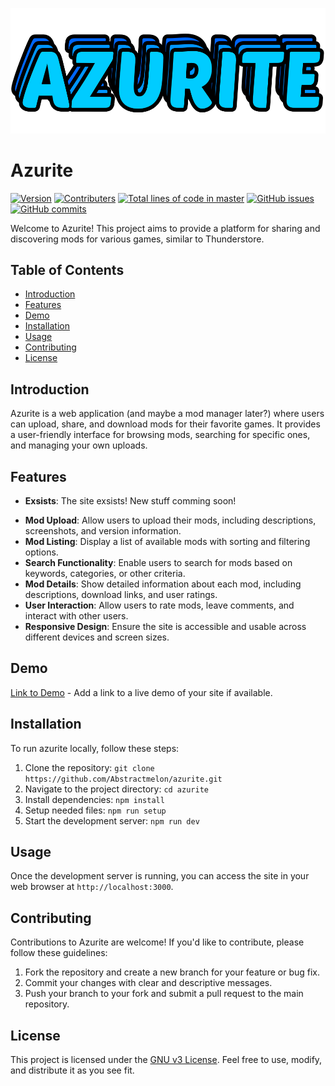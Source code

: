 ![Github logo](azuritelogo.png)

# Azurite

[![Version](https://img.shields.io/badge/Version-v0.3.5-blue)](https://github.com/AbstractMelon/Azurite/)
[![Contributers](https://img.shields.io/badge/Contributers-3-red)](https://github.com/AbstractMelon/Azurite/)
[![Total lines of code in master](https://tokei.rs/b1/github/AbstractMelon/Azurite?category=lines)](https://github.com/AbstractMelon/Azurite)
[![GitHub issues](https://img.shields.io/github/issues/AbstractMelon/Azurite)](https://github.com/AbstractMelon/Azurite/issues)
[![GitHub commits](https://img.shields.io/github/commit-activity/m/AbstractMelon/Azurite)](https://github.com/AbstractMelon/Azurite/commits)

Welcome to Azurite! This project aims to provide a platform for sharing and discovering mods for various games, similar to Thunderstore.

## Table of Contents

-   [Introduction](#introduction)
-   [Features](#features)
-   [Demo](#demo)
-   [Installation](#installation)
-   [Usage](#usage)
-   [Contributing](#contributing)
-   [License](#license)

## Introduction

Azurite is a web application (and maybe a mod manager later?) where users can upload, share, and download mods for their favorite games. It provides a user-friendly interface for browsing mods, searching for specific ones, and managing your own uploads.

## Features

-   **Exsists**: The site exsists! New stuff comming soon!
<!--- - **User Authentication**: Secure user authentication system for registering, logging in, and managing user accounts. -->
-   **Mod Upload**: Allow users to upload their mods, including descriptions, screenshots, and version information.
-   **Mod Listing**: Display a list of available mods with sorting and filtering options.
-   **Search Functionality**: Enable users to search for mods based on keywords, categories, or other criteria.
-   **Mod Details**: Show detailed information about each mod, including descriptions, download links, and user ratings.
-   **User Interaction**: Allow users to rate mods, leave comments, and interact with other users.
-   **Responsive Design**: Ensure the site is accessible and usable across different devices and screen sizes.

## Demo

[Link to Demo](azurite-dev.vercel.app) - Add a link to a live demo of your site if available.

## Installation

To run azurite locally, follow these steps:

1. Clone the repository: `git clone https://github.com/Abstractmelon/azurite.git`
2. Navigate to the project directory: `cd azurite`
3. Install dependencies: `npm install`
4. Setup needed files: `npm run setup`
5. Start the development server: `npm run dev`

## Usage

Once the development server is running, you can access the site in your web browser at `http://localhost:3000`.

## Contributing

Contributions to Azurite are welcome! If you'd like to contribute, please follow these guidelines:

1. Fork the repository and create a new branch for your feature or bug fix.
2. Commit your changes with clear and descriptive messages.
3. Push your branch to your fork and submit a pull request to the main repository.

## License

This project is licensed under the [GNU v3 License](LICENSE). Feel free to use, modify, and distribute it as you see fit.
